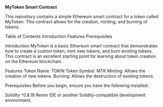 **MyToken Smart Contract**

This repository contains a simple Ethereum smart contract for a token called MyToken. 
This contract allows for the creation, minting, and burning of tokens.

Table of Contents
Introduction
Features
Prerequisites



Introduction
MyToken is a basic Ethereum smart contract that demonstrates how to create a custom token, mint new tokens, and burn existing tokens.
This contract is an excellent starting point for learning about token creation on the Ethereum blockchain.


Features
Token Name: TOKIN
Token Symbol: MTK
Minting: Allows the creation of new tokens.
Burning: Allows the destruction of existing tokens.


Prerequisites
Before you begin, ensure you have the following installed:

Solidity ^0.8.18
Remix IDE or another Solidity-compatible development environment.


